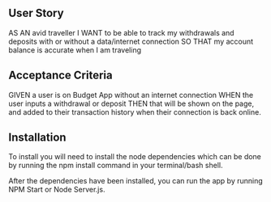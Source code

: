 ## User Story
AS AN avid traveller
I WANT to be able to track my withdrawals and deposits with or without a data/internet connection
SO THAT my account balance is accurate when I am traveling

## Acceptance Criteria
GIVEN a user is on Budget App without an internet connection
WHEN the user inputs a withdrawal or deposit
THEN that will be shown on the page, and added to their transaction history when their connection is back online.

## Installation

To install you will need to install the node dependencies which can be done by running the npm install command in your terminal/bash shell.

After the dependencies have been installed, you can run the app by running NPM Start or Node Server.js. 
